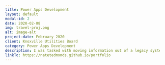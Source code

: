 ```yaml
---
title: Power Apps Development
layout: default
modal-id: 2
date: 2020-02-08
img: travel-proj.png
alt: image-alt
project-date: February 2020
client: Knoxville Utilities Board
category: Power Apps Development
description: I was tasked with moving information out of a legacy system, IBM Notes (Lotus Notes), and in to the Microsoft environment utilizing SQL and Power Automate. This application in particular was made to handle Travel Requests report out information to key personnel from there. I built out the app utilizing both Power Automate and Power Forms, automating the approval process via an Outlook plugin. These requests can be responded to solely within Outlook and report their responses back to the corresponding request either approving, denying, or requesting modification with or without comments.
linkTo: https://natetedmonds.github.io/portfolio
---
```

